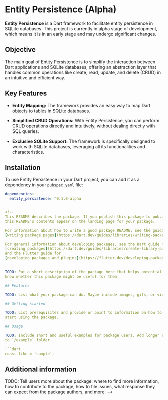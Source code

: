 # Entity Persistence (Alpha)

**Entity Persistence** is a Dart framework to facilitate entity persistence in SQLite databases. This project is currently in alpha stage of development, which means it is in an early stage and may undergo significant changes.

## Objective

The main goal of Entity Persistence is to simplify the interaction between Dart applications and SQLite databases, offering an abstraction layer that handles common operations like create, read, update, and delete (CRUD) in an intuitive and efficient way.

## Key Features

- **Entity Mapping:** The framework provides an easy way to map Dart objects to tables in SQLite databases.
  
- **Simplified CRUD Operations:** With Entity Persistence, you can perform CRUD operations directly and intuitively, without dealing directly with SQL queries.

- **Exclusive SQLite Support:** The framework is specifically designed to work with SQLite databases, leveraging all its functionalities and characteristics.

## Installation

To use Entity Persistence in your Dart project, you can add it as a dependency in your `pubspec.yaml` file:

```yaml
dependencies:
  entity_persistence: ^0.1.0-alpha


<!--
This README describes the package. If you publish this package to pub.dev,
this README's contents appear on the landing page for your package.

For information about how to write a good package README, see the guide for
[writing package pages](https://dart.dev/guides/libraries/writing-package-pages).

For general information about developing packages, see the Dart guide for
[creating packages](https://dart.dev/guides/libraries/create-library-packages)
and the Flutter guide for
[developing packages and plugins](https://flutter.dev/developing-packages).


TODO: Put a short description of the package here that helps potential users
know whether this package might be useful for them.

## Features

TODO: List what your package can do. Maybe include images, gifs, or videos.

## Getting started

TODO: List prerequisites and provide or point to information on how to
start using the package.

## Usage

TODO: Include short and useful examples for package users. Add longer examples
to `/example` folder.

```dart
const like = 'sample';
```

## Additional information

TODO: Tell users more about the package: where to find more information, how to
contribute to the package, how to file issues, what response they can expect
from the package authors, and more.
-->